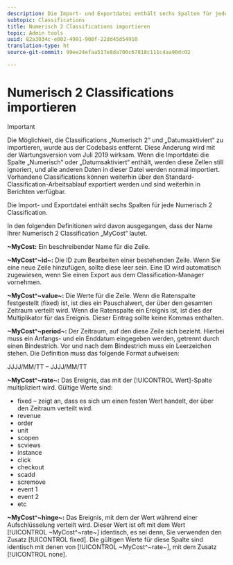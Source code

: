 ```yaml
---
description: Die Import- und Exportdatei enthält sechs Spalten für jede Numerisch 2 Classification.
subtopic: Classifications
title: Numerisch 2 Classifications importieren
topic: Admin tools
uuid: 82a3034c-e002-4991-900f-22dd45d54910
translation-type: ht
source-git-commit: 99ee24efaa517e8da700c67818c111c4aa90dc02

---
```



# Numerisch 2 Classifications importieren

>[!IMPORTANT]
>
>Die Möglichkeit, die Classifications „Numerisch 2“ und „Datumsaktiviert“ zu importieren, wurde aus der Codebasis entfernt. Diese Änderung wird mit der Wartungsversion vom Juli 2019 wirksam. Wenn die Importdatei die Spalte „Numerisch“ oder „Datumsaktiviert“ enthält, werden diese Zellen still ignoriert, und alle anderen Daten in dieser Datei werden normal importiert. Vorhandene Classifications können weiterhin über den Standard-Classification-Arbeitsablauf exportiert werden und sind weiterhin in Berichten verfügbar.

Die Import- und Exportdatei enthält sechs Spalten für jede Numerisch 2 Classification.

In den folgenden Definitionen wird davon ausgegangen, dass der Name Ihrer Numerisch 2 Classification „MyCost“ lautet.

**~MyCost:** Ein beschreibender Name für die Zeile.

**~MyCost^~id~:** Die ID zum Bearbeiten einer bestehenden Zeile. Wenn Sie eine neue Zeile hinzufügen, sollte diese leer sein. Eine ID wird automatisch zugewiesen, wenn Sie einen Export aus dem Classification-Manager vornehmen.

**~MyCost^~value~:** Die Werte für die Zeile. Wenn die Ratenspalte festgestellt (fixed) ist, ist dies ein Pauschalwert, der über den gesamten Zeitraum verteilt wird. Wenn die Ratenspalte ein Ereignis ist, ist dies der Multiplikator für das Ereignis. Dieser Eintrag sollte keine Kommas enthalten.

**~MyCost^~period~:** Der Zeitraum, auf den diese Zeile sich bezieht. Hierbei muss ein Anfangs- und ein Enddatum eingegeben werden, getrennt durch einen Bindestrich. Vor und nach dem Bindestrich muss ein Leerzeichen stehen. Die Definition muss das folgende Format aufweisen:

JJJJ/MM/TT – JJJJ/MM/TT

**~MyCost^~rate~:** Das Ereignis, das mit der [!UICONTROL Wert]-Spalte multipliziert wird. Gültige Werte sind:

* fixed – zeigt an, dass es sich um einen festen Wert handelt, der über den Zeitraum verteilt wird.
* revenue
* order
* unit
* scopen
* scviews
* instance
* click
* checkout
* scadd
* scremove
* event 1
* event 2
* etc

**~MyCost^~hinge~:** Das Ereignis, mit dem der Wert während einer Aufschlüsselung verteilt wird. Dieser Wert ist oft mit dem Wert [!UICONTROL ~MyCost^~rate~] identisch, es sei denn, Sie verwenden den Zusatz [!UICONTROL fixed]. Die gültigen Werte für diese Spalte sind identisch mit denen von [!UICONTROL ~MyCost^~rate~], mit dem Zusatz [!UICONTROL none].
